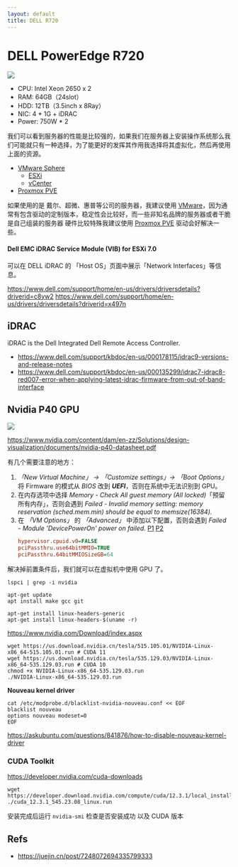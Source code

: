 ```yaml
---
layout: default
title: DELL R720
---
```


# DELL PowerEdge R720

![](https://cdn.bargainhardware.co.uk/media/product/c91/dell-poweredge-r720-xd-16x-sff-hot-swap-sas-psu-2u-barebones-server-829.jpg)

+ CPU: Intel Xeon 2650 x 2
+ RAM: 64GB（24slot）
+ HDD: 12TB（3.5inch x 8Ray）
+ NIC: 4 * 1G + iDRAC
+ Power: 750W * 2

我们可以看到服务器的性能是比较强的，如果我们在服务器上安装操作系统那么我们可能就只有一种选择，为了能更好的发挥其作用我选择将其虚拟化，然后再使用上面的资源。

- [VMware Sphere](vmware)
    - [ESXi](vmware/esxi)
    - [vCenter](vmware/vcenter)
- [Proxmox PVE](pve)

如果使用的是 戴尔、超微、惠普等公司的服务器，我建议使用 [VMware](vmware)，因为通常有包含驱动的定制版本，稳定性会比较好，而一些非知名品牌的服务器或者干脆是自己组装的服务器 硬件比较特殊我建议使用 [Proxmox PVE](pve) 驱动会好解决一些。

#### Dell EMC iDRAC Service Module (VIB) for ESXi 7.0

可以在 DELL iDRAC 的 「Host OS」页面中展示「Network Interfaces」等信息。

https://www.dell.com/support/home/en-us/drivers/driversdetails?driverid=c8yw2
https://www.dell.com/support/home/en-us/drivers/driversdetails?driverid=x497n

## iDRAC

iDRAC is the Dell Integrated Dell Remote Access Controller.

- https://www.dell.com/support/kbdoc/en-us/000178115/idrac9-versions-and-release-notes
- https://www.dell.com/support/kbdoc/en-us/000135299/idrac7-idrac8-red007-error-when-applying-latest-idrac-firmware-from-out-of-band-interface

## Nvidia P40 GPU

![](https://www.elsa-jp.co.jp/wp-content/uploads/2019/03/nvidia_tesla_p40_3qtr_s.png)

<https://www.nvidia.com/content/dam/en-zz/Solutions/design-visualization/documents/nvidia-p40-datasheet.pdf>

有几个需要注意的地方：

1. *「New Virtual Machine」 -> 「Customize settings」-> 「Boot Options」* 将 Firmware 的模式从 *BIOS* 改到 ***UEFI***，否则在系统中无法识别到 GPU。
2. 在内存选项中选择 *Memory - Check All guest memory (All locked)*「预留所有内存」，否则会遇到 *Failed - Invalid memory setting: memory reservation (sched.mem.min) should be equal to memsize(16384).*
3. 在 *「VM Options」* 的 *「Advanced」* 中添加以下配置，否则会遇到 *Failed - Module 'DevicePowerOn' power on failed.*
    [P1](https://p6-juejin.byteimg.com/tos-cn-i-k3u1fbpfcp/727f63e968ad40bc8859ae1f6e7154fb~tplv-k3u1fbpfcp-zoom-in-crop-mark:1512:0:0:0.awebp?)
    [P2](https://p6-juejin.byteimg.com/tos-cn-i-k3u1fbpfcp/ed30afa6a3ea456698b62b6f0c3dda84~tplv-k3u1fbpfcp-zoom-in-crop-mark:1512:0:0:0.awebp?)
    ```ini
    hypervisor.cpuid.v0=FALSE
    pciPassthru.use64bitMMIO=TRUE
    pciPassthru.64bitMMIOSizeGB=64
    ```

解决掉前置条件后，我们就可以在虚拟机中使用 GPU 了。

```shell
lspci | grep -i nvidia
```

```shell
apt-get update
apt install make gcc git
```

```shell
apt-get install linux-headers-generic
apt-get install linux-headers-$(uname -r)
```

<https://www.nvidia.com/Download/index.aspx>

```shell
wget https://us.download.nvidia.cn/tesla/515.105.01/NVIDIA-Linux-x86_64-515.105.01.run # CUDA 11
wget https://us.download.nvidia.cn/tesla/535.129.03/NVIDIA-Linux-x86_64-535.129.03.run # CUDA 10
chmod +x NVIDIA-Linux-x86_64-535.129.03.run
./NVIDIA-Linux-x86_64-535.129.03.run
```

**Nouveau kernel driver**

```shell
cat /etc/modprobe.d/blacklist-nvidia-nouveau.conf << EOF
blacklist nouveau
options nouveau modeset=0
EOF
```

<https://askubuntu.com/questions/841876/how-to-disable-nouveau-kernel-driver>

### CUDA Toolkit

<https://developer.nvidia.com/cuda-downloads>

```shell
wget https://developer.download.nvidia.com/compute/cuda/12.3.1/local_installers/cuda_12.3.1_545.23.08_linux.run
./cuda_12.3.1_545.23.08_linux.run
```

安装完成后运行 `nvidia-smi` 检查是否安装成功 以及 CUDA 版本

## Refs

+ <https://juejin.cn/post/7248072694335799333>
